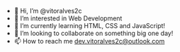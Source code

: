 - 👋 Hi, I’m @vitoralves2c
- 👀 I’m interested in Web Development
- 🌱 I’m currently learning HTML, CSS and JavaScript!
- 💞️ I’m looking to collaborate on something big one day!
- 📫 How to reach me dev.vitoralves2c@outlook.com

<!---
vitoralves2c/vitoralves2c is a ✨ special ✨ repository because its `README.md` (this file) appears on your GitHub profile.
You can click the Preview link to take a look at your changes.
--->
